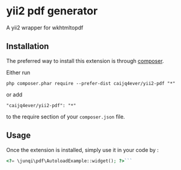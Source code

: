 yii2 pdf generator
==================
A yii2 wrapper for wkhtmltopdf

Installation
------------

The preferred way to install this extension is through [composer](http://getcomposer.org/download/).

Either run

```
php composer.phar require --prefer-dist caijq4ever/yii2-pdf "*"
```

or add

```
"caijq4ever/yii2-pdf": "*"
```

to the require section of your `composer.json` file.


Usage
-----

Once the extension is installed, simply use it in your code by  :

```php
<?= \junqi\pdf\AutoloadExample::widget(); ?>```
